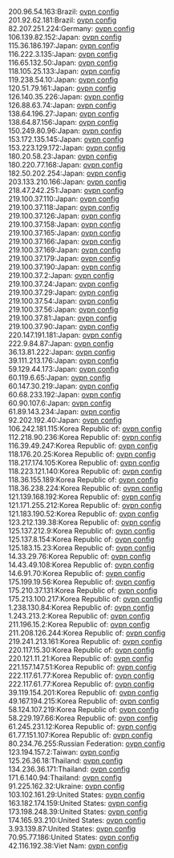 200.96.54.163:Brazil: [ovpn config](vpn/200_96_54_163.ovpn)  
201.92.62.181:Brazil: [ovpn config](vpn/201_92_62_181.ovpn)  
82.207.251.224:Germany: [ovpn config](vpn/82_207_251_224.ovpn)  
106.139.82.152:Japan: [ovpn config](vpn/106_139_82_152.ovpn)  
115.36.186.197:Japan: [ovpn config](vpn/115_36_186_197.ovpn)  
116.222.3.135:Japan: [ovpn config](vpn/116_222_3_135.ovpn)  
116.65.132.50:Japan: [ovpn config](vpn/116_65_132_50.ovpn)  
118.105.25.133:Japan: [ovpn config](vpn/118_105_25_133.ovpn)  
119.238.54.10:Japan: [ovpn config](vpn/119_238_54_10.ovpn)  
120.51.79.161:Japan: [ovpn config](vpn/120_51_79_161.ovpn)  
126.140.35.226:Japan: [ovpn config](vpn/126_140_35_226.ovpn)  
126.88.63.74:Japan: [ovpn config](vpn/126_88_63_74.ovpn)  
138.64.196.27:Japan: [ovpn config](vpn/138_64_196_27.ovpn)  
138.64.87.156:Japan: [ovpn config](vpn/138_64_87_156.ovpn)  
150.249.80.96:Japan: [ovpn config](vpn/150_249_80_96.ovpn)  
153.172.135.145:Japan: [ovpn config](vpn/153_172_135_145.ovpn)  
153.223.129.172:Japan: [ovpn config](vpn/153_223_129_172.ovpn)  
180.20.58.23:Japan: [ovpn config](vpn/180_20_58_23.ovpn)  
180.220.77.168:Japan: [ovpn config](vpn/180_220_77_168.ovpn)  
182.50.202.254:Japan: [ovpn config](vpn/182_50_202_254.ovpn)  
203.133.210.166:Japan: [ovpn config](vpn/203_133_210_166.ovpn)  
218.47.242.251:Japan: [ovpn config](vpn/218_47_242_251.ovpn)  
219.100.37.110:Japan: [ovpn config](vpn/219_100_37_110.ovpn)  
219.100.37.118:Japan: [ovpn config](vpn/219_100_37_118.ovpn)  
219.100.37.126:Japan: [ovpn config](vpn/219_100_37_126.ovpn)  
219.100.37.158:Japan: [ovpn config](vpn/219_100_37_158.ovpn)  
219.100.37.165:Japan: [ovpn config](vpn/219_100_37_165.ovpn)  
219.100.37.166:Japan: [ovpn config](vpn/219_100_37_166.ovpn)  
219.100.37.169:Japan: [ovpn config](vpn/219_100_37_169.ovpn)  
219.100.37.179:Japan: [ovpn config](vpn/219_100_37_179.ovpn)  
219.100.37.190:Japan: [ovpn config](vpn/219_100_37_190.ovpn)  
219.100.37.2:Japan: [ovpn config](vpn/219_100_37_2.ovpn)  
219.100.37.24:Japan: [ovpn config](vpn/219_100_37_24.ovpn)  
219.100.37.29:Japan: [ovpn config](vpn/219_100_37_29.ovpn)  
219.100.37.54:Japan: [ovpn config](vpn/219_100_37_54.ovpn)  
219.100.37.56:Japan: [ovpn config](vpn/219_100_37_56.ovpn)  
219.100.37.81:Japan: [ovpn config](vpn/219_100_37_81.ovpn)  
219.100.37.90:Japan: [ovpn config](vpn/219_100_37_90.ovpn)  
220.147.191.181:Japan: [ovpn config](vpn/220_147_191_181.ovpn)  
222.9.84.87:Japan: [ovpn config](vpn/222_9_84_87.ovpn)  
36.13.81.222:Japan: [ovpn config](vpn/36_13_81_222.ovpn)  
39.111.213.176:Japan: [ovpn config](vpn/39_111_213_176.ovpn)  
59.129.44.173:Japan: [ovpn config](vpn/59_129_44_173.ovpn)  
60.119.6.65:Japan: [ovpn config](vpn/60_119_6_65.ovpn)  
60.147.30.219:Japan: [ovpn config](vpn/60_147_30_219.ovpn)  
60.68.233.192:Japan: [ovpn config](vpn/60_68_233_192.ovpn)  
60.90.107.6:Japan: [ovpn config](vpn/60_90_107_6.ovpn)  
61.89.143.234:Japan: [ovpn config](vpn/61_89_143_234.ovpn)  
92.202.192.40:Japan: [ovpn config](vpn/92_202_192_40.ovpn)  
106.242.181.115:Korea Republic of: [ovpn config](vpn/106_242_181_115.ovpn)  
112.218.90.236:Korea Republic of: [ovpn config](vpn/112_218_90_236.ovpn)  
116.39.49.247:Korea Republic of: [ovpn config](vpn/116_39_49_247.ovpn)  
118.176.20.25:Korea Republic of: [ovpn config](vpn/118_176_20_25.ovpn)  
118.217.174.105:Korea Republic of: [ovpn config](vpn/118_217_174_105.ovpn)  
118.223.121.140:Korea Republic of: [ovpn config](vpn/118_223_121_140.ovpn)  
118.36.155.189:Korea Republic of: [ovpn config](vpn/118_36_155_189.ovpn)  
118.36.238.224:Korea Republic of: [ovpn config](vpn/118_36_238_224.ovpn)  
121.139.168.192:Korea Republic of: [ovpn config](vpn/121_139_168_192.ovpn)  
121.171.255.212:Korea Republic of: [ovpn config](vpn/121_171_255_212.ovpn)  
121.183.190.52:Korea Republic of: [ovpn config](vpn/121_183_190_52.ovpn)  
123.212.139.38:Korea Republic of: [ovpn config](vpn/123_212_139_38.ovpn)  
125.137.212.9:Korea Republic of: [ovpn config](vpn/125_137_212_9.ovpn)  
125.137.8.154:Korea Republic of: [ovpn config](vpn/125_137_8_154.ovpn)  
125.183.15.23:Korea Republic of: [ovpn config](vpn/125_183_15_23.ovpn)  
14.33.29.76:Korea Republic of: [ovpn config](vpn/14_33_29_76.ovpn)  
14.43.49.108:Korea Republic of: [ovpn config](vpn/14_43_49_108.ovpn)  
14.6.91.70:Korea Republic of: [ovpn config](vpn/14_6_91_70.ovpn)  
175.199.19.56:Korea Republic of: [ovpn config](vpn/175_199_19_56.ovpn)  
175.210.37.131:Korea Republic of: [ovpn config](vpn/175_210_37_131.ovpn)  
175.213.100.217:Korea Republic of: [ovpn config](vpn/175_213_100_217.ovpn)  
1.238.130.84:Korea Republic of: [ovpn config](vpn/1_238_130_84.ovpn)  
1.243.213.2:Korea Republic of: [ovpn config](vpn/1_243_213_2.ovpn)  
211.196.15.2:Korea Republic of: [ovpn config](vpn/211_196_15_2.ovpn)  
211.208.126.244:Korea Republic of: [ovpn config](vpn/211_208_126_244.ovpn)  
219.241.213.161:Korea Republic of: [ovpn config](vpn/219_241_213_161.ovpn)  
220.117.15.30:Korea Republic of: [ovpn config](vpn/220_117_15_30.ovpn)  
220.121.11.21:Korea Republic of: [ovpn config](vpn/220_121_11_21.ovpn)  
221.157.147.51:Korea Republic of: [ovpn config](vpn/221_157_147_51.ovpn)  
222.117.61.77:Korea Republic of: [ovpn config](vpn/222_117_61_77.ovpn)  
222.117.61.77:Korea Republic of: [ovpn config](vpn/222_117_61_77.ovpn)  
39.119.154.201:Korea Republic of: [ovpn config](vpn/39_119_154_201.ovpn)  
49.167.194.215:Korea Republic of: [ovpn config](vpn/49_167_194_215.ovpn)  
58.124.107.219:Korea Republic of: [ovpn config](vpn/58_124_107_219.ovpn)  
58.229.197.66:Korea Republic of: [ovpn config](vpn/58_229_197_66.ovpn)  
61.245.231.12:Korea Republic of: [ovpn config](vpn/61_245_231_12.ovpn)  
61.77.151.107:Korea Republic of: [ovpn config](vpn/61_77_151_107.ovpn)  
80.234.76.255:Russian Federation: [ovpn config](vpn/80_234_76_255.ovpn)  
123.194.157.2:Taiwan: [ovpn config](vpn/123_194_157_2.ovpn)  
125.26.36.18:Thailand: [ovpn config](vpn/125_26_36_18.ovpn)  
134.236.36.171:Thailand: [ovpn config](vpn/134_236_36_171.ovpn)  
171.6.140.94:Thailand: [ovpn config](vpn/171_6_140_94.ovpn)  
91.225.162.32:Ukraine: [ovpn config](vpn/91_225_162_32.ovpn)  
103.102.161.29:United States: [ovpn config](vpn/103_102_161_29.ovpn)  
163.182.174.159:United States: [ovpn config](vpn/163_182_174_159.ovpn)  
173.198.248.39:United States: [ovpn config](vpn/173_198_248_39.ovpn)  
174.165.93.210:United States: [ovpn config](vpn/174_165_93_210.ovpn)  
3.93.139.87:United States: [ovpn config](vpn/3_93_139_87.ovpn)  
70.95.77.186:United States: [ovpn config](vpn/70_95_77_186.ovpn)  
42.116.192.38:Viet Nam: [ovpn config](vpn/42_116_192_38.ovpn)  
